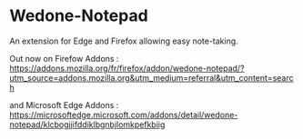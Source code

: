 # Wedone-Notepad
An extension for Edge and Firefox allowing easy note-taking.

Out now on Firefow Addons : https://addons.mozilla.org/fr/firefox/addon/wedone-notepad/?utm_source=addons.mozilla.org&utm_medium=referral&utm_content=search 

and Microsoft Edge Addons : https://microsoftedge.microsoft.com/addons/detail/wedone-notepad/klcbogjjifddiklbgnbjlomkpefkbiig
